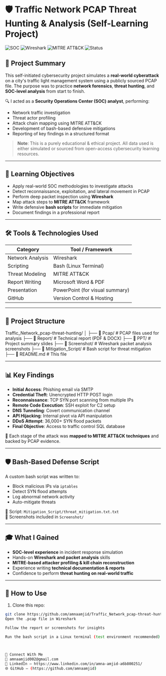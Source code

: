 # 🛡️ Traffic Network PCAP Threat Hunting & Analysis (Self-Learning Project)

![SOC](https://img.shields.io/badge/SOC-Threat_Hunting-blue) ![Wireshark](https://img.shields.io/badge/Wireshark-PCAP_Analysis-green) ![MITRE ATT&CK](https://img.shields.io/badge/MITRE-ATT%26CK-orange) ![Status](https://img.shields.io/badge/Status-Completed-brightgreen)

## 📌 Project Summary

This self-initiated cybersecurity project simulates a **real-world cyberattack** on a city's traffic light management system using a publicly sourced PCAP file. The purpose was to practice **network forensics**, **threat hunting**, and **SOC-level analysis** from start to finish.

🔍 I acted as a **Security Operations Center (SOC) analyst**, performing:

- Network traffic investigation
- Threat actor profiling
- Attack chain mapping using MITRE ATT&CK
- Development of bash-based defensive mitigations
- Reporting of key findings in a structured format

> **Note**: This is a purely educational & ethical project. All data used is either simulated or sourced from open-access cybersecurity learning resources.

---

## 🧠 Learning Objectives

- Apply real-world SOC methodologies to investigate attacks
- Detect reconnaissance, exploitation, and lateral movement in PCAP
- Perform deep packet inspection using **Wireshark**
- Map attack steps to **MITRE ATT&CK** framework
- Write defensive **bash scripts** for immediate mitigation
- Document findings in a professional report

---

## 🛠️ Tools & Technologies Used

| Category               | Tool / Framework           |
|------------------------|----------------------------|
| Network Analysis       | Wireshark                  |
| Scripting              | Bash (Linux Terminal)      |
| Threat Modeling        | MITRE ATT&CK               |
| Report Writing         | Microsoft Word & PDF       |
| Presentation           | PowerPoint (for visual summary) |
| GitHub                 | Version Control & Hosting  |

---

## 📂 Project Structure

Traffic_Network_pcap-threat-hunting/
│
├── 📁 Pcap/ # PCAP files used for analysis
├── 📁 Report/ # Technical report (PDF & DOCX)
├── 📁 PPT/ # Project summary slides
├── 📁 Screenshot/ # Wireshark packet analysis screenshots
├── 📁 Mitigation_Script/ # Bash script for threat mitigation
├── 📄 README.md # This file


---

## 📊 Key Findings

- **Initial Access**: Phishing email via SMTP
- **Credential Theft**: Unencrypted HTTP POST login
- **Reconnaissance**: TCP SYN port scanning from multiple IPs
- **Remote Code Execution**: SSH exploit for C2 setup
- **DNS Tunneling**: Covert communication channel
- **API Hijacking**: Internal pivot via API manipulation
- **DDoS Attempt**: 36,000+ SYN flood packets
- **Final Objective**: Access to traffic control SQL database

🧠 Each stage of the attack was **mapped to MITRE ATT&CK techniques** and backed by PCAP evidence.

---

## 🛡️ Bash-Based Defense Script

A custom bash script was written to:

- Block malicious IPs via `iptables`
- Detect SYN flood attempts
- Log abnormal network activity
- Auto-mitigate threats

📁 Script: `Mitigation_Script/threat_mitigation.txt.txt`  
📸 Screenshots included in `Screenshot/`

---

## 🎓 What I Gained

- **SOC-level experience** in incident response simulation  
- Hands-on **Wireshark and packet analysis** skills  
- **MITRE-based attacker profiling & kill chain reconstruction**  
- Experience writing **technical documentation & reports**  
- Confidence to perform **threat hunting on real-world traffic**

---

## 🚀 How to Use

1. Clone this repo:
```bash
git clone https://github.com/amnaamjid/Traffic_Network_pcap-threat-hunting.git
Open the .pcap file in Wireshark

Follow the report or screenshots for insights

Run the bash script in a Linux terminal (test environment recommended)



💬 Connect With Me
📧 amnaamjid002@gmail.com
🔗 LinkedIn – https://www.linkedin.com/in/amna-amjid-a6b800251/
🌐 GitHub – (https://github.com/amnaamjid)
